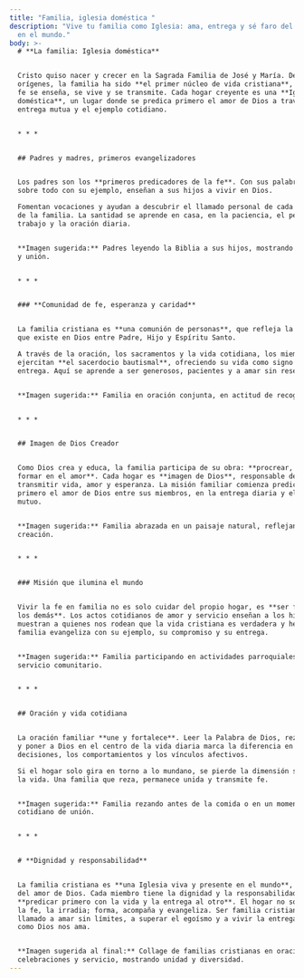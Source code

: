 ```yaml
---
title: "Familia, iglesia doméstica "
description: "Vive tu familia como Iglesia: ama, entrega y sé faro del amor de Dios
  en el mundo."
body: >-
  # **La familia: Iglesia doméstica**


  Cristo quiso nacer y crecer en la Sagrada Familia de José y María. Desde sus
  orígenes, la familia ha sido **el primer núcleo de vida cristiana**, donde la
  fe se enseña, se vive y se transmite. Cada hogar creyente es una **Iglesia
  doméstica**, un lugar donde se predica primero el amor de Dios a través de la
  entrega mutua y el ejemplo cotidiano.


  * * *


  ## Padres y madres, primeros evangelizadores


  Los padres son los **primeros predicadores de la fe**. Con sus palabras y
  sobre todo con su ejemplo, enseñan a sus hijos a vivir en Dios.  

  Fomentan vocaciones y ayudan a descubrir el llamado personal de cada miembro
  de la familia. La santidad se aprende en casa, en la paciencia, el perdón, el
  trabajo y la oración diaria.


  **Imagen sugerida:** Padres leyendo la Biblia a sus hijos, mostrando cercanía
  y unión.


  * * *


  ### **Comunidad de fe, esperanza y caridad**


  La familia cristiana es **una comunión de personas**, que refleja la comunión
  que existe en Dios entre Padre, Hijo y Espíritu Santo.  

  A través de la oración, los sacramentos y la vida cotidiana, los miembros
  ejercitan **el sacerdocio bautismal**, ofreciendo su vida como signo de amor y
  entrega. Aquí se aprende a ser generosos, pacientes y a amar sin reservas.


  **Imagen sugerida:** Familia en oración conjunta, en actitud de recogimiento.


  * * *


  ## Imagen de Dios Creador


  Como Dios crea y educa, la familia participa de su obra: **procrear, educar y
  formar en el amor**. Cada hogar es **imagen de Dios**, responsable de
  transmitir vida, amor y esperanza. La misión familiar comienza predicando
  primero el amor de Dios entre sus miembros, en la entrega diaria y el cuidado
  mutuo.


  **Imagen sugerida:** Familia abrazada en un paisaje natural, reflejando amor y
  creación.


  * * *


  ### Misión que ilumina el mundo


  Vivir la fe en familia no es solo cuidar del propio hogar, es **ser faro para
  los demás**. Los actos cotidianos de amor y servicio enseñan a los hijos y
  muestran a quienes nos rodean que la vida cristiana es verdadera y hermosa. La
  familia evangeliza con su ejemplo, su compromiso y su entrega.


  **Imagen sugerida:** Familia participando en actividades parroquiales o
  servicio comunitario.


  * * *


  ## Oración y vida cotidiana


  La oración familiar **une y fortalece**. Leer la Palabra de Dios, rezar juntos
  y poner a Dios en el centro de la vida diaria marca la diferencia en las
  decisiones, los comportamientos y los vínculos afectivos.  

  Si el hogar solo gira en torno a lo mundano, se pierde la dimensión sagrada de
  la vida. Una familia que reza, permanece unida y transmite fe.


  **Imagen sugerida:** Familia rezando antes de la comida o en un momento
  cotidiano de unión.


  * * *


  # **Dignidad y responsabilidad**


  La familia cristiana es **una Iglesia viva y presente en el mundo**, reflejo
  del amor de Dios. Cada miembro tiene la dignidad y la responsabilidad de
  **predicar primero con la vida y la entrega al otro**. El hogar no solo vive
  la fe, la irradia; forma, acompaña y evangeliza. Ser familia cristiana es **un
  llamado a amar sin límites, a superar el egoísmo y a vivir la entrega total**,
  como Dios nos ama.


  **Imagen sugerida al final:** Collage de familias cristianas en oración,
  celebraciones y servicio, mostrando unidad y diversidad.
---
```

